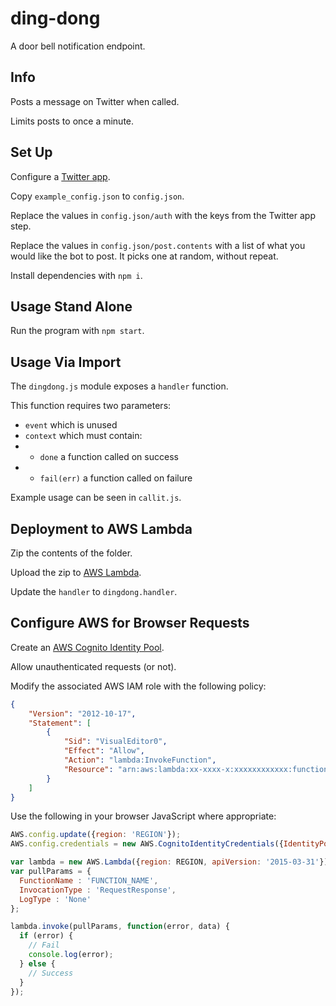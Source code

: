 # ding-dong

A door bell notification endpoint.

## Info

Posts a message on Twitter when called.

Limits posts to once a minute.

## Set Up

Configure a [Twitter app][0].

Copy `example_config.json` to `config.json`.

Replace the values in `config.json/auth` with the keys from the Twitter app step.

Replace the values in `config.json/post.contents` with a list of what you would like the bot to post.
It picks one at random, without repeat.

Install dependencies with `npm i`.

## Usage Stand Alone

Run the program with `npm start`.

## Usage Via Import

The `dingdong.js` module exposes a `handler` function.

This function requires two parameters:

* `event` which is unused
* `context` which must contain:
* * `done` a function called on success
* * `fail(err)` a function called on failure

Example usage can be seen in `callit.js`.

## Deployment to AWS Lambda

Zip the contents of the folder.

Upload the zip to [AWS Lambda][1].

Update the `handler` to `dingdong.handler`.

## Configure AWS for Browser Requests

Create an [AWS Cognito Identity Pool][2].

Allow unauthenticated requests (or not).

Modify the associated AWS IAM role with the following policy:

```json
{
    "Version": "2012-10-17",
    "Statement": [
        {
            "Sid": "VisualEditor0",
            "Effect": "Allow",
            "Action": "lambda:InvokeFunction",
            "Resource": "arn:aws:lambda:xx-xxxx-x:xxxxxxxxxxxx:function:dingdong"
        }
    ]
}
```

Use the following in your browser JavaScript where appropriate:

```javascript
AWS.config.update({region: 'REGION'});
AWS.config.credentials = new AWS.CognitoIdentityCredentials({IdentityPoolId: 'IDENTITY_POOL_ID'});

var lambda = new AWS.Lambda({region: REGION, apiVersion: '2015-03-31'});
var pullParams = {
  FunctionName : 'FUNCTION_NAME',
  InvocationType : 'RequestResponse',
  LogType : 'None'
};

lambda.invoke(pullParams, function(error, data) {
  if (error) {
    // Fail
    console.log(error);
  } else {
    // Success
  }
});
```

[0]: https://apps.twitter.com/
[1]: https://aws.amazon.com/documentation/lambda/
[2]: https://aws.amazon.com/documentation/cognito/